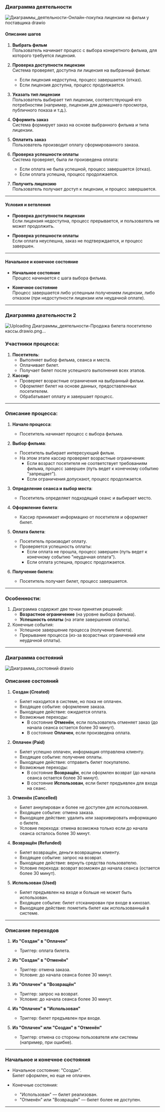 ### Диаграмма деятельности
![Диаграммы_деятельности-Онлайн-покупка лицензии на фильм у поставщика drawio](https://github.com/user-attachments/assets/a2b742a0-b176-4a73-b970-c21acee78df7)

#### **Описание шагов**

1. **Выбрать фильм**  
    Пользователь начинает процесс с выбора конкретного фильма, для которого требуется лицензия.
    
2. **Проверка доступности лицензии**  
    Система проверяет, доступна ли лицензия на выбранный фильм:
    
    - Если лицензия недоступна, процесс завершается (отказ).
    - Если лицензия доступна, процесс продолжается.
3. **Указать тип лицензии**  
    Пользователь выбирает тип лицензии, соответствующий его потребностям (например, лицензия для домашнего просмотра, публичного показа и т.д.).
    
4. **Оформить заказ**  
    Система формирует заказ на основе выбранного фильма и типа лицензии.
    
5. **Оплатить заказ**  
    Пользователь производит оплату сформированного заказа.
    
6. **Проверка успешности оплаты**  
    Система проверяет, была ли произведена оплата:
    
    - Если оплата не была успешной, процесс завершается (отказ).
    - Если оплата успешна, процесс продолжается.
7. **Получить лицензию**  
    Пользователь получает доступ к лицензии, и процесс завершается.
    

---

#### **Условия и ветвления**

- **Проверка доступности лицензии**  
    Если лицензия недоступна, процесс прерывается, и пользователь не может продолжить.
    
- **Проверка успешности оплаты**  
    Если оплата неуспешна, заказ не подтверждается, и процесс завершен.
    

---

#### **Начальное и конечное состояние**

- **Начальное состояние**  
    Процесс начинается с шага выбора фильма.
    
- **Конечное состояние**  
    Процесс завершается либо успешным получением лицензии, либо отказом (при недоступности лицензии или неудачной оплате).

---

### Диаграмма деательности 2

![Uploading Диаграммы_деятельности-Продажа билета посетителю кассы.drawio.png…]()


### **Участники процесса:**

1. **Посетитель**:
    - Выполняет выбор фильма, сеанса и места.
    - Оплачивает билет.
    - Получает билет после успешного выполнения всех этапов.
2. **Кассир**:
    - Проверяет возрастные ограничения на выбранный фильм.
    - Оформляет билет на основе данных, предоставленных посетителем.
    - Обрабатывает оплату и завершает процесс.

---

### **Описание процесса:**

1. **Начало процесса**:
    
    - Посетитель начинает процесс с выбора фильма.
2. **Выбор фильма**:
    
    - Посетитель выбирает интересующий фильм.
    - На этом этапе кассир проверяет возрастные ограничения:
        - Если возраст посетителя не соответствует требованиям фильма, процесс завершен (путь ведет к конечному событию "запрещает").
        - Если ограничения допускают, процесс продолжается.
3. **Определение сеанса и выбор места**:
    
    - Посетитель определяет подходящий сеанс и выбирает место.
4. **Оформление билета**:
    
    - Кассир принимает информацию от посетителя и оформляет билет.
5. **Оплата билета**:
    
    - Посетитель производит оплату.
    - Проверяется успешность оплаты:
        - Если оплата не прошла, процесс завершен (путь ведет к конечному событию "неудачная оплата").
        - Если оплата успешна, процесс продолжается.
6. **Получение билета**:
    
    - Посетитель получает билет, процесс завершается.

---

### **Особенности:**

1. Диаграмма содержит две точки принятия решений:
    - **Возрастное ограничение** (на уровне выбора фильма).
    - **Успешность оплаты** (на этапе завершения оплаты).
2. Конечные события:
    - Успешное завершение процесса (получение билета).
    - Прерывание процесса (из-за возрастных ограничений или неудачной оплаты).
---

### Диаграмма состояний
![Диаграмма_состояний drawio](https://github.com/user-attachments/assets/f46be5d2-6592-4106-88ba-24d81f484798)


### **Описание состояний**

1. **Создан (Created)**
    
    - Билет находится в системе, но пока не оплачен.
    - Входящее событие: оформление заказа.
    - Выходящее действие: ожидается оплата.
    - Возможные переходы:
        - В состояние **Отменён**, если пользователь отменяет заказ (до начала сеанса остается более 30 минут).
        - В состояние **Оплачен**, если произведена оплата.
2. **Оплачен (Paid)**
    
    - Билет успешно оплачен, информация отправлена клиенту.
    - Входящее событие: получение оплаты.
    - Выходящее действие: отправить билет покупателю.
    - Возможные переходы:
        - В состояние **Возвращён**, если оформлен возврат (до начала сеанса остается более 30 минут).
        - В состояние **Использован**, если билет предъявлен для входа на сеанс.
3. **Отменён (Cancelled)**
    
    - Билет аннулирован и более не доступен для использования.
    - Входящее событие: отмена заказа.
    - Выходящее действие: удалить или заархивировать информацию о билете.
    - Условие перехода: отмена возможна только если до начала сеанса осталось более 30 минут.
4. **Возвращён (Refunded)**
    
    - Билет возвращён, деньги возвращены клиенту.
    - Входящее событие: запрос на возврат.
    - Выходящее действие: вернуть средства пользователю.
    - Условие перехода: возврат возможен до начала сеанса (остается более 30 минут).
5. **Использован (Used)**
    
    - Билет предъявлен на входе и больше не может быть использован.
    - Входящее событие: билет отсканирован при входе в кинозал.
    - Выходящее действие: пометить билет как использованный в системе.

---

### **Описание переходов**

1. **Из "Создан" в "Оплачен"**
    
    - Триггер: оплата билета.
2. **Из "Создан" в "Отменён"**
    
    - Триггер: отмена заказа.
    - Условие: до начала сеанса более 30 минут.
3. **Из "Оплачен" в "Возвращён"**
    
    - Триггер: запрос на возврат.
    - Условие: до начала сеанса более 30 минут.
4. **Из "Оплачен" в "Использован"**
    
    - Триггер: билет предъявлен при входе.
5. **Из "Оплачен" или "Создан" в "Отменён"**
    
    - Триггер: отмена со стороны пользователя или системы (например, при ошибке).

---

### **Начальное и конечное состояния**

- Начальное состояние: "Создан".  
    Билет оформлен, но еще не оплачен.
    
- Конечные состояния:
    
    - "Использован" — билет реализован.
    - "Отменён" или "Возвращён" — билет более не доступен.

---

